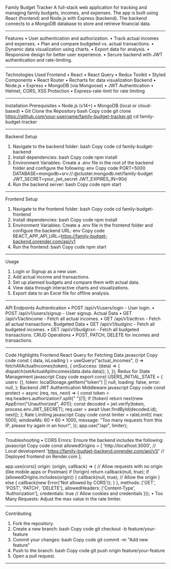 Family Budget Tracker
A full-stack web application for tracking and managing family budgets, incomes, and expenses. The app is built using React (frontend) and Node.js with Express (backend). The backend connects to a MongoDB database to store and retrieve financial data.
________________________________________
Features
•	User authentication and authorization.
•	Track actual incomes and expenses.
•	Plan and compare budgeted vs. actual transactions.
•	Dynamic data visualization using charts.
•	Export data for analysis.
•	Responsive design for better user experience.
•	Secure backend with JWT authentication and rate-limiting.
________________________________________
Technologies Used
Frontend
•	React
•	React Query
•	Redux Toolkit
•	Styled Components
•	React Router
•	Recharts for data visualization
Backend
•	Node.js
•	Express
•	MongoDB (via Mongoose)
•	JWT Authentication
•	Helmet, CORS, XSS Protection
•	Express-rate-limit for rate limiting
________________________________________
Installation
Prerequisites
•	Node.js (v14+)
•	MongoDB (local or cloud-based)
•	Git
Clone the Repository
bash
Copy code
git clone https://github.com/your-username/family-budget-tracker.git
cd family-budget-tracker
________________________________________
Backend Setup
1.	Navigate to the backend folder:
bash
Copy code
cd family-budget-backend
2.	Install dependencies:
bash
Copy code
npm install
3.	Environment Variables: Create a .env file in the root of the backend folder and configure the following:
env
Copy code
PORT=5000
DATABASE=mongodb+srv://<username>:<password>@cluster.mongodb.net/family-budget
JWT_SECRET=your_jwt_secret
JWT_EXPIRES_IN=90d
4.	Run the backend server:
bash
Copy code
npm start
________________________________________
Frontend Setup
1.	Navigate to the frontend folder:
bash
Copy code
cd family-budget-frontend
2.	Install dependencies:
bash
Copy code
npm install
3.	Environment Variables: Create a .env file in the frontend folder and configure the backend URL:
env
Copy code
REACT_APP_API_URL=https://family-budget-backend.onrender.com/api/v1
4.	Run the frontend:
bash
Copy code
npm start
________________________________________
Usage
1.	Login or Signup as a new user.
2.	Add actual income and transactions.
3.	Set up planned budgets and compare them with actual data.
4.	View data through interactive charts and visualizations.
5.	Export data to an Excel file for offline analysis.
________________________________________
API Endpoints
Authentication
•	POST /api/v1/users/login - User login.
•	POST /api/v1/users/signup - User signup.
Actual Data
•	GET /api/v1/actincome - Fetch all actual incomes.
•	GET /api/v1/acttrxn - Fetch all actual transactions.
Budgeted Data
•	GET /api/v1/budginc - Fetch all budgeted incomes.
•	GET /api/v1/budgtrxn - Fetch all budgeted transactions.
CRUD Operations
•	POST, PATCH, DELETE for incomes and transactions.
________________________________________
Code Highlights
Frontend
React Query for Fetching Data
javascript
Copy code
const { data, isLoading } = useQuery("actual_incomes", () => fetchAllActualIncomes(token), {
  onSuccess: (data) => {
    dispatch(setActualApiIncomes(data.data.data));
  },
});
Redux for State Management
javascript
Copy code
export const USERS_INITIAL_STATE = {
  users: {},
  token: localStorage.getItem("token") || null,
  loading: false,
  error: null,
};
Backend
JWT Authentication Middleware
javascript
Copy code
const protect = async (req, res, next) => {
  const token = req.headers.authorization?.split(" ")[1];
  if (!token) return next(new AppError("Unauthorized", 401));
  const decoded = jwt.verify(token, process.env.JWT_SECRET);
  req.user = await User.findById(decoded.id);
  next();
};
Rate Limiting
javascript
Copy code
const limiter = rateLimit({
  max: 5000,
  windowMs: 60 * 60 * 1000,
  message: "Too many requests from this IP, please try again in an hour!",
});
app.use("/api", limiter);
________________________________________
Troubleshooting
•	CORS Errors: Ensure the backend includes the following:
javascript
Copy code
const allowedOrigins = [
  'http://localhost:3000', // Local development
  'https://family-budget-backend.onrender.com/api/v1/' // Deployed frontend on Render.com
];

app.use(cors({
  origin: (origin, callback) => {
    // Allow requests with no origin (like mobile apps or Postman)
    if (!origin) return callback(null, true);
    if (allowedOrigins.includes(origin)) {
      callback(null, true); // Allow the origin
    } else {
      callback(new Error('Not allowed by CORS')); 
    }
  },
  methods: ['GET', 'POST', 'PATCH', 'DELETE'],
  allowedHeaders: ['Content-Type', 'Authorization'], 
  credentials: true // Allow cookies and credentials
}));
•	Too Many Requests: Adjust the max value in the rate limiter.
________________________________________
Contributing
1.	Fork the repository.
2.	Create a new branch:
bash
Copy code
git checkout -b feature/your-feature
3.	Commit your changes:
bash
Copy code
git commit -m "Add new feature"
4.	Push to the branch:
bash
Copy code
git push origin feature/your-feature
5.	Open a pull request.
________________________________________



